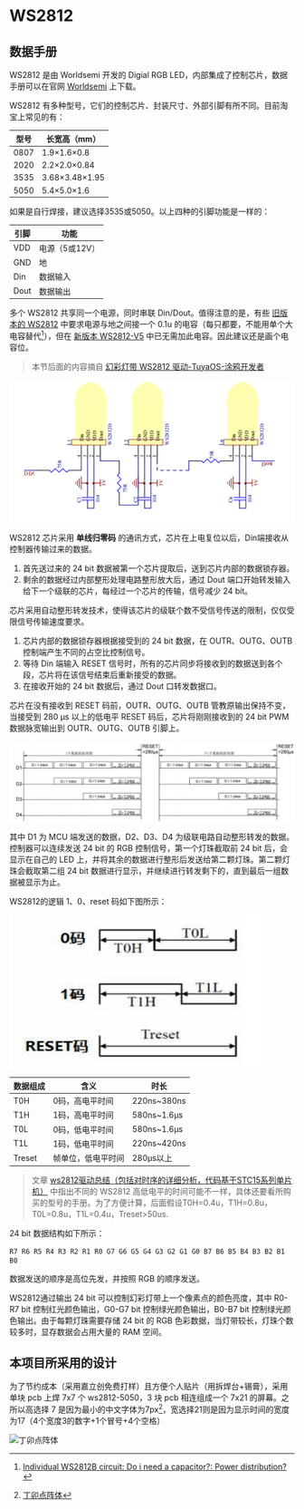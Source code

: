 # WS2812

## 数据手册

WS2812 是由 Worldsemi 开发的 Digial RGB LED，内部集成了控制芯片，数据手册可以在官网 [Worldsemi](http://www.world-semi.com/solution/list-4-1.html) 上下载。

WS2812 有多种型号，它们的控制芯片、封装尺寸、外部引脚有所不同。目前淘宝上常见的有：

|型号|长宽高（mm）|
|----|----|
|0807|1.9×1.6×0.8|
|2020|2.2×2.0×0.84|
|3535|3.68×3.48×1.95|
|5050|5.4×5.0×1.6|

如果是自行焊接，建议选择3535或5050。以上四种的引脚功能是一样的：

|引脚|功能|
|---|---|
|VDD|电源（5或12V）|
|GND|地|
|Din|数据输入|
|Dout|数据输出|

多个 WS2812 共享同一个电源，同时串联 Din/Dout。值得注意的是，有些 [旧版本的 WS2812](https://item.szlcsc.com/115829.html) 中要求电源与地之间接一个 0.1u 的电容（每只都要，不能用单个大电容替代[^WS2812B-capacitor]），但在 [新版本 WS2812-V5](https://item.szlcsc.com/3081328.html) 中已无需加此电容。因此建议还是画个电容位。

[^WS2812B-capacitor]: [Individual WS2812B circuit: Do i need a capacitor?: Power distribution?](https://electronics.stackexchange.com/questions/548666/individual-ws2812b-circuit-do-i-need-a-capacitor-power-distribution)

> 本节后面的内容摘自 [幻彩灯带 WS2812 驱动-TuyaOS-涂鸦开发者](https://developer.tuya.com/cn/docs/iot-device-dev/Symphony_lights_with_WS2812_driving_WiFi?id=Kawttinrc1pmx)

![WS2812 串联](images/ws2812串联.png)

WS2812 芯片采用 **单线归零码** 的通讯方式，芯片在上电复位以后，Din端接收从控制器传输过来的数据。

1. 首先送过来的 24 bit 数据被第一个芯片提取后，送到芯片内部的数据锁存器。
2. 剩余的数据经过内部整形处理电路整形放大后，通过 Dout 端口开始转发输入给下一个级联的芯片，每经过一个芯片的传输，信号减少 24 bit。

芯片采用自动整形转发技术，使得该芯片的级联个数不受信号传送的限制，仅仅受限信号传输速度要求。

1. 芯片内部的数据锁存器根据接受到的 24 bit 数据，在 OUTR、OUTG、OUTB 控制端产生不同的占空比控制信号。
2. 等待 Din 端输入 RESET 信号时，所有的芯片同步将接收到的数据送到各个段，芯片将在该信号结束后重新接受的数据。
3. 在接收开始的 24 bit 数据后，通过 Dout 口转发数据口。

芯片在没有接收到 RESET 码前，OUTR、OUTG、OUTB 管教原输出保持不变，当接受到 280 μs 以上的低电平 RESET 码后，芯片将刚刚接收到的 24 bit PWM 数据脉宽输出到 OUTR、OUTG、OUTB 引脚上。

![WS2812 数据传输](images/ws2812数据传输.png)

其中 D1 为 MCU 端发送的数据，D2、D3、D4 为级联电路自动整形转发的数据。控制器可以连续发送 24 bit 的 RGB 控制信号，第一个灯珠截取前 24 bit 后，会显示在自己的 LED 上，并将其余的数据进行整形后发送给第二颗灯珠。第二颗灯珠会截取第二组 24 bit 数据进行显示，并继续进行转发剩下的，直到最后一组数据被显示为止。

WS2812的逻辑 1、0、reset 码如下图所示：

![WS2812数据](images/WS2812数据.png)

|数据组成|含义|时长|
|----|----|----|
|T0H|0码，高电平时间|220ns~380ns|
|T1H|1码，高电平时间|580ns~1.6µs|
|T0L|0码，低电平时间|580ns~1.6µs|
|T1L|1码，低电平时间|220ns~420ns|
|Treset|帧单位，低电平时间|280µs以上|

> 文章 [ws2812驱动总结（包括对时序的详细分析，代码基于STC15系列单片机）](https://blog.csdn.net/u013062709/article/details/85217281) 中指出不同的 WS2812 高低电平的时间可能不一样，具体还要看所购买的型号的手册。为了方便计算，后面假设T0H=0.4u，T1H=0.8u，T0L=0.8u，T1L=0.4u，Treset>50us.

24 bit 数据结构如下所示：

```raw
R7 R6 R5 R4 R3 R2 R1 R0 G7 G6 G5 G4 G3 G2 G1 G0 B7 B6 B5 B4 B3 B2 B1 B0
```

数据发送的顺序是高位先发，并按照 RGB 的顺序发送。

WS2812通过输出 24 bit 可以控制幻彩灯带上一个像素点的颜色亮度，其中 R0-R7 bit 控制红光颜色输出，G0-G7 bit 控制绿光颜色输出，B0-B7 bit 控制绿光颜色输出。由于每颗灯珠需要存储 24 bit 的 RGB 色彩数据，当灯带较长，灯珠个数较多时，显存数据会占用大量的 RAM 空间。

## 本项目所采用的设计

为了节约成本（采用嘉立创免费打样）且方便个人贴片（用拆焊台+锡膏），采用单块 pcb 上焊 7x7 个 ws2812-5050，3 块 pcb 相连组成一个 7x21 的屏幕。之所以高选择 7 是因为最小的中文字体为7px[^dinkie_bitmap]，宽选择21则是因为显示时间的宽度为17（4个宽度3的数字+1个冒号+4个空格）

![丁卯点阵体](https://3type.cn/img/fonts/dinkie_bitmap/DinkieBitmap_ReadMe_1_00-16.png)

[^dinkie_bitmap]: [丁卯点阵体](https://3type.cn/fonts/dinkie_bitmap/index.html)
